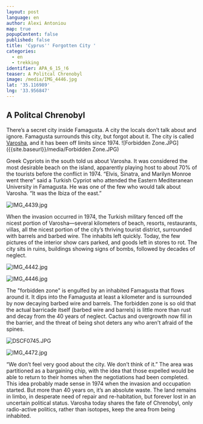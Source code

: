```yaml
---
layout: post
language: en
author: Alexi Antoniou
map: true
popupContent: false
published: false
title: 'Cyprus'' Forgotten City '
categories:
  - en
  - trekking
identifier: APA_6_15_!6
teaser: A Politcal Chrenobyl
image: /media/IMG_4446.jpg
lat: '35.116989'
lng: '33.956847'
---
```

## A Politcal Chrenobyl


There’s a secret city inside Famagusta.  A city the locals don’t talk about and ignore.  Famagusta surrounds this city, but forgot about it.  The city is called [Varosha](https://en.wikipedia.org/wiki/Varosha,_Famagusta), and it has been off limits since 1974.
![Forbidden Zone.JPG]({{site.baseurl}}/media/Forbidden Zone.JPG)

Greek Cypriots in the south told us about Varosha.  It was considered the most desirable beach on the island, apparently playing host to about 70% of the tourists before the conflict in 1974.  “Elvis, Sinatra, and Marilyn Monroe went there” said a Turkish Cypriot who attended the Eastern Mediteranean University in Famagusta.  He was one of the few who would talk about Varosha.  “It was the Ibiza of the east.” 

![IMG_4439.jpg]({{site.baseurl}}/media/IMG_4439.jpg)

When the invasion occurred in 1974, the Turkish military fenced off the nicest portion of Varosha—several kilometers of beach, resorts, restaurants, villas, all the nicest portion of the city’s thriving tourist district, surrounded with barrels and barbed wire.  The inhabits left quickly.  Today, the few pictures of the interior show cars parked, and goods left in stores to rot.  The city sits in ruins, buildings showing signs of bombs, followed by decades of neglect.  

![IMG_4442.jpg]({{site.baseurl}}/media/IMG_4442.jpg)

![IMG_4446.jpg]({{site.baseurl}}/media/IMG_4446.jpg)


The "forbidden zone" is engulfed by an inhabited Famagusta that flows around it. It dips into the Famagusta at least a kilometer and is surrounded by now decaying barbed wire and barrels. The forbidden zone is so old that the actual barricade itself (barbed wire and barrels) is little more than rust and decay from the 40 years of neglect. Cactus and overgrowth now fill in the barrier, and the threat of being shot deters any who aren't afraid of the spines.

![DSCF0745.JPG]({{site.baseurl}}/media/DSCF0745.JPG)

![IMG_4472.jpg]({{site.baseurl}}/media/IMG_4472.jpg)


“We don’t feel very good about the city.  We don’t think of it.”  The area was partitioned as a bargaining chip, with the idea that those expelled would be able to return to their homes when the negotiations had been completed. This idea probably made sense in 1974 when the invasion and occupation started. But more than 40 years on, it’s an absolute waste. The land remains in limbo, in desperate need of repair and re-habitation, but forever lost in an uncertain political status.  Varosha today shares the fate of Chrenobyl, only radio-active politics, rather than isotopes, keep the area from being inhabited.
